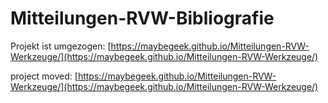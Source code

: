 # Mitteilungen-RVW-Bibliografie

Projekt ist umgezogen: [https://maybegeek.github.io/Mitteilungen-RVW-Werkzeuge/](https://maybegeek.github.io/Mitteilungen-RVW-Werkzeuge/)

project moved: [https://maybegeek.github.io/Mitteilungen-RVW-Werkzeuge/](https://maybegeek.github.io/Mitteilungen-RVW-Werkzeuge/)
